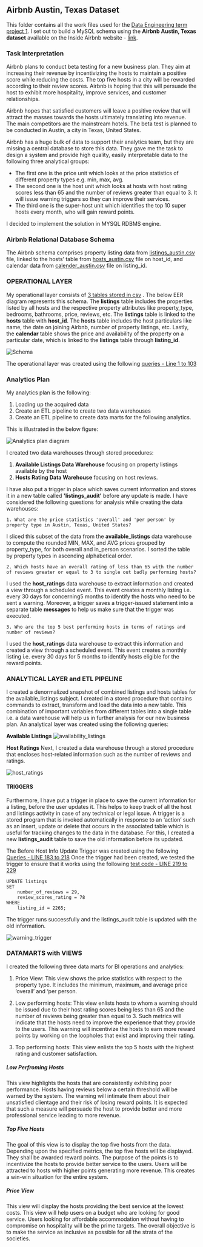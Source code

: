 ## Airbnb Austin, Texas Dataset
This folder contains all the work files used for the [ Data Engineering term project 1](https://github.com/fatimamalikk/DE1-SQL/tree/main/Term_Project_1). I set out to build a MySQL schema using the **Airbnb Austin, Texas dataset** available on the Inside Airbnb website - [link]( http://insideairbnb.com/get-the-data.html).

### Task Interpretation ###
Airbnb plans to conduct beta testing for a new business plan. They aim at increasing their revenue by incentivizing the hosts to maintain a positive score while reducing the costs. The top five hosts in a city will be rewarded according to their review scores. Airbnb is hoping that this will persuade the host to exhibit more hospitality, improve services, and customer relationships.

Airbnb hopes that satisfied customers will leave a positive review that will attract the masses towards the hosts ultimately translating into revenue. The main competitors are the mainstream hotels. The beta test is planned to be conducted in Austin, a city in Texas, United States.

Airbnb has a huge bulk of data to support their analytics team, but they are missing a central database to store this data. They gave me the task to design a system and provide high quality, easily interpretable data to the following three analytical groups:

- The first one is the price unit which looks at the price statistics of different property types e.g. min, max, avg.
- The second one is the host unit which looks at hosts with host rating scores less than 65 and the number of reviews greater than equal to 3. It will issue warning triggers so they can improve their services.
- The third one is the super-host unit which identifies the top 10 super hosts every month, who will gain reward points.

I decided to implement the solution in MYSQL RDBMS engine.

### Airbnb Relational Database Schema ###
The Airbnb schema comprises property listing data from [listings_austin.csv](https://github.com/fatimamalikk/DE1-SQL/tree/main/Term_Project_1/data/listings_austin.csv) file, linked to the hosts’ table from [hosts_austin.csv](https://github.com/fatimamalikk/DE1-SQL/tree/main/Term_Project_1/data/hosts_austin.csv) file on host_id, and calendar data from [calender_austin.csv](https://github.com/fatimamalikk/DE1-SQL/tree/main/Term_Project_1/data/calender_austin.csv) file on listing_id.
### OPERATIONAL LAYER ###
My operational layer consists of [3 tables stored in csv](https://github.com/fatimamalikk/DE1-SQL/tree/main/Term_Project_1/data) . The below EER diagram represents this schema. The **listings** table includes the properties listed by all hosts and the respective property attributes like property_type, bedrooms, bathrooms, price, reviews, etc. The **listings** table is linked to the **hosts** table with **host_id**. The **hosts** table includes the host particulars like name, the date on joining Airbnb, number of property listings, etc. Lastly, the **calendar** table shows the price and availability of the property on a particular date, which is linked to the **listings** table through **listing_id**. 

![Schema](https://github.com/fatimamalikk/DE1-SQL/blob/tree/main/Term_Project_1/schema.PNG)

The operational layer was created using the following [queries - Line 1 to 103](https://github.com/fatimamalikk/DE1-SQL/tree/main/Term_Project_1/DE1_fatima_arshad.sql)

### Analytics Plan

My analytics plan is the following:
1. Loading up the acquired data
2. Create an ETL pipeline to create two data warehouses 
3. Create an ETL pipeline to create data marts for the following analytics.

This is illustrated in the below figure: 

![Analytics plan diagram](https://github.com/fatimamalikk/DE1-SQL/tree/main/Term_Project_1/analytics_plan.png)

I created two data warehouses through stored procedures:
1. **Available Listings Data Warehouse** focusing on property listings available by the host 
2. **Hosts Rating Data Warehouse** focusing on host reviews. 

I have also put a trigger in place which saves current information and stores it in a new table called **'listings_audit'** before any update is made.
I have considered the following questions for analysis while creating the data warehouses:

~~~~
1. What are the price statistics 'overall' and 'per person' by property type in Austin, Texas, United States?
~~~~
I sliced this subset of the data from the **available_listings** data warehouse to compute the rounded MIN, MAX, and AVG prices grouped by property_type, for both overall and in_person scenarios. I sorted the table by property types in ascending alphabetical order.
~~~~
2. Which hosts have an overall rating of less than 65 with the number of reviews greater or equal to 3 to single out badly performing hosts?
~~~~
I used the **host_ratings** data warehouse to extract information and created a view through a scheduled event. This event creates a monthly listing i.e. every 30 days for concerning5 months to identify the hosts who need to be sent a warning. Moreover, a trigger saves a trigger-issued statement into a separate table **messages** to help us make sure that the trigger was executed.

~~~~
3. Who are the top 5 best performing hosts in terms of ratings and number of reviews?
~~~~
I used the **host_ratings** data warehouse to extract this information and created a view through a scheduled event. This event creates a monthly listing i.e. every 30 days for 5 months to identify hosts eligible for the reward points.



### ANALYTICAL LAYER and ETL PIPELINE ###
I created a denormalized snapshot of combined listings and hosts tables for the available_listings subject. I created in a stored procedure that contains commands to extract, transform and load the data into a new table. This combination of important variables from different tables into a single table i.e. a data warehouse will help us in further analysis for our new business plan. An analytical layer was created using the following queries:

**Available Listings**
![availability_listings](https://github.com/fatimamalikk/DE1-SQL/tree/main/Term_Project_1/available_listings.png)

**Host Ratings** 
Next, I created a data warehouse through a stored procedure that encloses host-related information such as the number of reviews and ratings.

![host_ratings](https://github.com/fatimamalikk/DE1-SQL/tree/main/Term_Project_1/host_ratings.PNG)

#### TRIGGERS ####
Furthermore, I have put a trigger in place to save the current information for a listing, before the user updates it. This helps to keep track of all the host and listings activity in case of any technical or legal issue.
A trigger is a stored program that is invoked automatically in response to an ‘action’ such as an insert, update or delete that occurs in the associated table which is useful for tracking changes to the data in the database. 
For this, I created a new **listings_audit** table to save the old information before its updated. 

The Before Host Info Update Trigger was created using the following [Queries - LINE 183 to 218](https://github.com/fatimamalikk/DE1-SQL/tree/main/Term_Project_1/DE1_fatima_arshad.sql)
Once the trigger had been created, we tested the trigger to ensure that it works using the following [test code - LINE 219 to 229]()
~~~~
UPDATE listings
SET 
	number_of_reviews = 29,
	review_scores_rating = 78
WHERE
    listing_id = 2265;
~~~~


The trigger runs successfully and the listings_audit table is updated with the old information.

![warning_trigger](https://github.com/fatimamalikk/DE1-SQL/tree/main/Term_Project_1/trigger_warning.PNG)


### DATAMARTS with VIEWS ###
I created the following three data marts for BI operations and analytics:
1. Price View: 
This view shows the price statistics with respect to the property type. It includes the minimum, maximum, and average price ‘overall’ and ‘per person.

2. Low performing hosts: 
This view enlists hosts to whom a warning should be issued due to their host rating scores being less than 65 and the number of reviews being greater than equal to 3. Such metrics will indicate that the hosts need to improve the experience that they provide to the users. This warning will incentivize the hosts to earn more reward points by working on the loopholes that exist and improving their rating.

3. Top performing hosts: 
This view enlists the top 5 hosts with the highest rating and customer satisfaction.


##### Low Perfroming Hosts

This view highlights the hosts that are consistently exhibiting poor performance. Hosts having reviews below a certain threshold will be warned by the system. The warning will intimate them about their unsatisfied clientage and their risk of losing reward points. It is expected that such a measure will persuade the host to provide better and more professional service leading to more revenue.

##### Top Five Hosts #####

The goal of this view is to display the top five hosts from the data. Depending upon the specified metrics, the top five hosts will be displayed. They shall be awarded reward points. The purpose of the points is to incentivize the hosts to provide better service to the users. Users will be attracted to hosts with higher points generating more revenue. This creates a win-win situation for the entire system.

##### Price View #####
This view will display the hosts providing the best service at the lowest costs. This view will help users on a budget who are looking for good service. Users looking for affordable accommodation without having to compromise on hospitality will be the prime targets. The overall objective is to make the service as inclusive as possible for all the strata of the societies.
